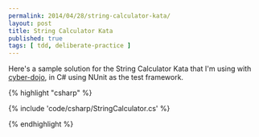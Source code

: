 ```yaml
---
permalink: 2014/04/28/string-calculator-kata/
layout: post
title: String Calculator Kata
published: true
tags: [ tdd, deliberate-practice ]
---
```


Here's a sample solution for the String Calculator Kata that I'm using with 
<a href="http://cyber-dojo.com" alt="link to cyber dojo">cyber-dojo</a>, 
in C# using NUnit as the test framework.

{% highlight "csharp" %}

{% include 'code/csharp/StringCalculator.cs' %}

{% endhighlight %}

